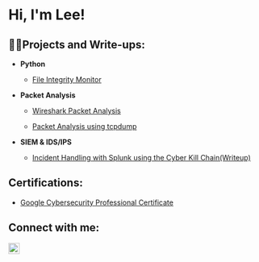 <h1>Hi, I'm Lee!</h1>

<h2>👨‍💻Projects and Write-ups:</h2>

- <b>Python</b>
  - [File Integrity Monitor](https://github.com/LGTJackson/File-Integrity-Monitor)

- <b>Packet Analysis</b>

  - [Wireshark Packet Analysis](https://github.com/LGTJackson/LABEL)

  - [Packet Analysis using tcpdump](https://github.com/LGTJackson/LABEL)

- <b>SIEM & IDS/IPS</b>

  - [Incident Handling with Splunk using the Cyber Kill Chain(Writeup)](https://github.com/LGTJackson/LABEL](https://github.com/LGTJackson/Incident-Handling-with-Splunk/blob/main/README.md))

<h2>Certifications:</h2>

- [Google Cybersecurity Professional Certificate](https://coursera.org/share/59c90542a9d3c296e445031c80476347)


<h2> Connect with me:</h2>


[<img align="left" alt="LeeJackson | Instagram" width="22px" src="https://cdn.jsdelivr.net/npm/simple-icons@v3/icons/instagram.svg" />][instagram]

[instagram]: https://www.instagram.com/lgt.cs/
<!--
**LGTJackson/LGTJackson** is a ✨ _special_ ✨ repository because its `README.md` (this file) appears on your GitHub profile.

Here are some ideas to get you started:

- 🔭 I’m currently working on ...
- 🌱 I’m currently learning ...
- 👯 I’m looking to collaborate on ...
- 🤔 I’m looking for help with ...
- 💬 Ask me about ...
- 📫 How to reach me: ...
- 😄 Pronouns: ...
- ⚡ Fun fact: ...
-->
